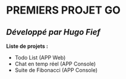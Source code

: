 # PREMIERS PROJET GO

## ***Développé par Hugo Fief***

**Liste de projets :**  

- Todo List (APP Web)
- Chat en temp réel (APP Console)
- Suite de Fibonacci (APP Console)
